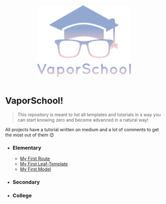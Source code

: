 <p align="center">
  <br>
  <img width="300" src="logo_t.png" alt="nerd">
  <br>
  <br>
</p>

# VaporSchool!
> This repository is meant to list all templates and tutorials in a way you can start knowing zero and become advanced in a natural way!

All projects have a tutorial written on medium and a lot of comments to get the most out of them 😊
- ### Elementary
  - [My First Route](https://github.com/vaporberlin/my-first-route)
  - [My First Leaf-Template](https://github.com/vaporberlin/my-first-leaf-template)
  - [My First Model](https://github.com/vaporberlin/my-first-model)
- ### Secondary
- ### College
